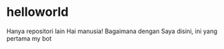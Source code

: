 # helloworld
Hanya repositori lain
Hai manusia!
Bagaimana dengan
Saya disini, ini yang pertama my bot
